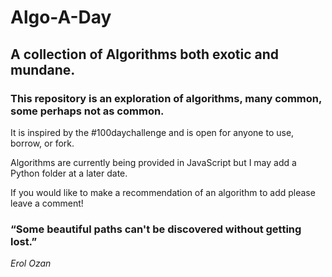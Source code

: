 # Algo-A-Day

## A collection of Algorithms both exotic and mundane.

### This repository is an exploration of algorithms, many common, some perhaps not as common.
It is inspired by the \#100daychallenge
and is open for anyone to use, borrow, or fork.

Algorithms are currently being provided in JavaScript but I may add a Python folder at a later date.

If you would like to make a recommendation of an algorithm to add please leave a comment!

### “Some beautiful paths can't be discovered without getting lost.”
*Erol Ozan*
